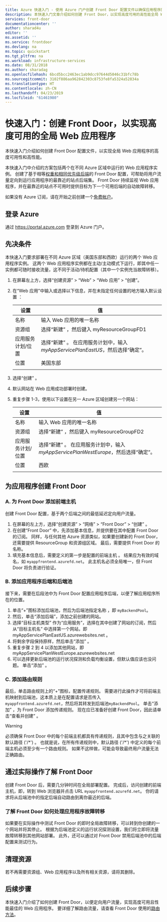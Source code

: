 ```yaml
---
title: Azure 快速入门 - 使用 Azure 门户创建 Front Door 配置文件以确保应用程序的高度可用性
description: 本快速入门文章介绍如何创建 Front Door，以实现高度可用的高性能全局 Web 应用程序。
services: front-door
documentationcenter: ''
author: sharad4u
editor: ''
ms.assetid: ''
ms.service: frontdoor
ms.devlang: na
ms.topic: quickstart
ms.tgt_pltfrm: na
ms.workload: infrastructure-services
ms.date: 08/31/2018
ms.author: sharadag
ms.openlocfilehash: 6bcd5bcc2463ec1ab9dcc97644d5046c31bfc78b
ms.sourcegitcommit: 3102f886aa962842303c8753fe8fa5324a52834a
ms.translationtype: HT
ms.contentlocale: zh-CN
ms.lasthandoff: 04/23/2019
ms.locfileid: "61461980"
---
```

# <a name="quickstart-create-a-front-door-for-a-highly-available-global-web-application"></a>快速入门：创建 Front Door，以实现高度可用的全局 Web 应用程序

本快速入门介绍如何创建 Front Door 配置文件，以实现全局 Web 应用程序的高度可用性和高性能。 

本快速入门中介绍的方案包括两个在不同 Azure 区域中运行的 Web 应用程序实例。 创建了基于相等[权重和相同优先级后端](front-door-routing-methods.md)的 Front Door 配置，可帮助将用户流量定向到运行应用程序的最靠近的站点后端集。 Front Door 持续监视 Web 应用程序，并在最靠近的站点不可用时提供目标为下一个可用后端的自动故障转移。

如果没有 Azure 订阅，请在开始之前创建一个[免费帐户](https://azure.microsoft.com/free/?WT.mc_id=A261C142F)。

## <a name="sign-in-to-azure"></a>登录 Azure 
通过 https://portal.azure.com 登录到 Azure 门户。

## <a name="prerequisites"></a>先决条件
本快速入门要求部署在不同 Azure 区域（美国东部和西欧）运行的两个 Web 应用程序实例。   这两个 Web 应用程序实例都在主动/主动模式下运行，即其中任一实例都可随时接收流量，这不同于活动/待机配置（其中一个实例充当故障转移）。

1. 在屏幕左上方，选择“创建资源”   > “Web”   >   “Web 应用” >   “创建”。
2. 在“Web 应用”中输入或选择以下信息，并在未指定任何设置的地方输入默认设置  ：

     | 设置         | 值     |
     | ---              | ---  |
     | 名称           | 输入 Web 应用的唯一名称  |
     | 资源组          | 选择“新建”  ，然后键入 myResourceGroupFD1  |
     | 应用服务计划/位置         | 选择“新建”  。  在应用服务计划中，输入 *myAppServicePlanEastUS*，然后选择“确定”。  
     |      位置  |   美国东部        |
    |||

3. 选择“创建”  。
4. 默认网站在 Web 应用成功部署时创建。
5. 重复步骤 1-3，使用以下设置在另一 Azure 区域创建另一个网站：

     | 设置         | 值     |
     | ---              | ---  |
     | 名称           | 输入 Web 应用的唯一名称  |
     | 资源组          | 选择“新建”  ，然后键入 myResourceGroupFD2  |
     | 应用服务计划/位置         | 选择“新建”  。  在应用服务计划中，输入 *myAppServicePlanWestEurope*，然后选择“确定”。  
     |      位置  |   西欧      |
    |||


## <a name="create-a-front-door-for-your-application"></a>为应用程序创建 Front Door
### <a name="a-add-a-frontend-host-for-front-door"></a>A. 为 Front Door 添加前端主机
创建 Front Door 配置，基于两个后端之间的最低延迟定向用户流量。

1. 在屏幕的左上方，选择“创建资源” > “网络” > “Front Door” > “创建”     。
2. 在创建“Front Door”  中，先添加基本信息，并提供要在其中配置 Front Door 的订阅。 同样，与任何其他 Azure 资源类似，如果要创建新的 Front Door，还需要提供 ResourceGroup 和资源组区域。 最后，需要提供 Front Door 的名称。
3. 填充基本信息后，需要定义的第一步是配置的前端主机  。 结果应为有效的域名，如 `myappfrontend.azurefd.net`。 此主机名必须全局唯一，但 Front Door 将负责进行验证。 

### <a name="b-add-application-backend-and-backend-pools"></a>B. 添加应用程序后端和后端池

接下来，需要在后段池中为 Front Door 配置应用程序后端，以便了解应用程序所在的位置。 

1. 单击“+”图标添加后端池，然后为后端池指定名称  ，即 `myBackendPool`。
2. 然后，单击“添加后端”，添加之前创建的网站。
3. 选择“目标主机类型”  作为“应用服务”，选择在其中创建了网站的订阅，然后从“目标主机名”  中选择第一个网站，即 myAppServicePlanEastUS.azurewebsites.net  。
4. 将剩余字段保持原样，然后单击“添加”  。
5. 重复步骤 2 到 4 以添加其他网站，即myAppServicePlanWestEurope.azurewebsites.net 
6. 可以选择更新后端池的运行状况探测和负载均衡设置，但默认值应该也没问题。 单击“添加”  。


### <a name="c-add-a-routing-rule"></a>C. 添加路由规则
最后，单击路由规则上的“+”图标，配置传递规则。 需要进行此操作才可将前端主机映射到后端池，这本质上是在配置请求是否传入 `myappfrontend.azurefd.net`，然后将其转发到后端池`myBackendPool`。 单击“添加”  ，为 Front Door 添加传递规则。 现在应已准备好创建 Front Door，因此请单击“查看并创建”  。

>[!WARNING]
> 必须确保 Front Door 中的每个前端主机都具有传递规则，且其中包含与之关联的默认路径 ('/\*')  。 也就是说，在所有传递规则中，默认路径 ('/\*') 中定义的每个前端主机必须至少有一个路由规则。 如果不这样做，可能会导致最终用户流量无法正确路由。

## <a name="view-front-door-in-action"></a>通过实际操作了解 Front Door
创建 Front Door 后，需要几分钟时间在全局部署配置。 完成后，访问创建的前端主机，即，转到 Web 浏览器并点击 URL `myappfrontend.azurefd.net`。 你的请求将从后端池中的指定后端自动路由到离你最近的后端。 

### <a name="view-front-door-handle-application-failover"></a>了解 Front Door 如何处理应用程序故障转移
如果要在实际操作中测试 Front Door 的即时全局故障转移，可以转到你创建的一个网站并将其停止。 根据为后端池定义的运行状况探测设置，我们将立即将流量故障转移到其他网站部署。 此外，还可以通过对 Front Door 禁用后端池中的后端配置来测试行为。 

## <a name="clean-up-resources"></a>清理资源
若不再需要资源组、Web 应用程序以及所有相关资源，请将其删除。

## <a name="next-steps"></a>后续步骤
本快速入门介绍了如何创建 Front Door，以便定向用户流量，实现高度可用且性能最佳的 Web 应用程序。 要详细了解路由流量，请查看 Front Door 使用的[路由方法](front-door-routing-methods.md)。
